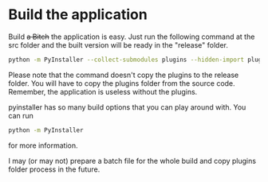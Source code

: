 # Build the application

Build ~~a Bitch~~ the application is easy. Just run the following command at the src folder and the built version will be ready in the "release" folder.

```sh
python -m PyInstaller --collect-submodules plugins --hidden-import plugins --distpath release --clean --noconfirm --onefile osc_start.py
```

Please note that the command doesn't copy the plugins to the release folder. You will have to copy the plugins folder from the source code. Remember, the application is useless without the plugins.

pyinstaller has so many build options that you can play around with. You can run

```sh
python -m PyInstaller
```

for more information.

I may (or may not) prepare a batch file for the whole build and copy plugins folder process in the future.
